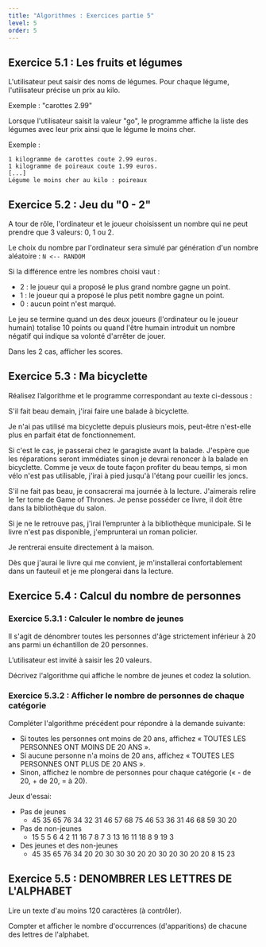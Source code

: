 ```yaml
---
title: "Algorithmes : Exercices partie 5"
level: 5
order: 5
---
```


## Exercice 5.1 : Les fruits et légumes

L'utilisateur peut saisir des noms de légumes. Pour chaque légume, l'utilisateur précise un prix au kilo.

Exemple :  "carottes 2.99"

Lorsque l'utilisateur saisit la valeur "go", le programme affiche la liste des légumes avec leur prix ainsi que le légume le moins cher.

Exemple : 
```
1 kilogramme de carottes coute 2.99 euros.  
1 kilogramme de poireaux coute 1.99 euros.
[...]
Légume le moins cher au kilo : poireaux
```

## Exercice 5.2 : Jeu du "0 - 2"

A tour de rôle, l'ordinateur et le joueur choisissent un nombre qui ne peut prendre que 3 valeurs: 0, 1 ou 2.

Le choix du nombre par l'ordinateur sera simulé par génération d'un nombre aléatoire : `N <-- RANDOM`

Si la différence entre les nombres choisi vaut :
- 2 : le joueur qui a proposé le plus grand nombre gagne un point.
- 1 : le joueur qui a proposé le plus petit nombre gagne un point.
- 0 : aucun point n'est marqué. 

Le jeu se termine quand un des deux joueurs (l'ordinateur ou le joueur humain) totalise 10 points ou quand l'être humain introduit un nombre négatif qui indique sa volonté d'arrêter de jouer. 

Dans les 2 cas, afficher les scores.


## Exercice 5.3 : Ma bicyclette

Réalisez l’algorithme et le programme correspondant au texte ci-dessous : 

S'il fait beau demain, j'irai faire une balade à bicyclette. 

Je n'ai pas utilisé ma bicyclette depuis plusieurs mois, peut-être n'est-elle plus en parfait état de fonctionnement.

Si c'est le cas, je passerai chez le garagiste avant la balade. J'espère que les réparations seront immédiates sinon je devrai renoncer à la balade en bicyclette. Comme je veux de toute façon profiter du beau temps, si mon vélo n'est pas utilisable, j'irai à pied jusqu'à l'étang pour cueillir les joncs.

S'il ne fait pas beau, je consacrerai ma journée à la lecture. J'aimerais relire le 1er tome de Game of Thrones. Je pense posséder ce livre, il doit être dans la bibliothèque du salon. 

Si je ne le retrouve pas, j'irai l’emprunter à la bibliothèque municipale. Si le livre n'est pas disponible, j'emprunterai un roman policier. 

Je rentrerai ensuite directement à la maison.

Dès que j'aurai le livre qui me convient, je m'installerai confortablement dans un fauteuil et je me plongerai dans la lecture.


## Exercice 5.4 : Calcul du nombre de personnes

### Exercice 5.3.1 : Calculer le nombre de jeunes

Il s'agit de dénombrer toutes les personnes d'âge strictement inférieur à 20 ans parmi un échantillon de 20  personnes. 

L’utilisateur est invité à saisir les 20 valeurs.

Décrivez l'algorithme qui affiche le nombre de jeunes et codez la solution.

### Exercice 5.3.2 : Afficher le nombre de personnes de chaque catégorie 

Compléter l'algorithme précédent pour répondre à la demande suivante:

- Si toutes les personnes ont moins de 20 ans, affichez « TOUTES LES PERSONNES ONT MOINS DE 20 ANS ».
- Si aucune personne n'a moins de 20 ans, affichez « TOUTES LES PERSONNES ONT PLUS DE 20 ANS ».
- Sinon, affichez le nombre de personnes pour chaque catégorie (« - de 20, + de 20, = à 20).


Jeux d'essai: 

- Pas de jeunes
    - 45  35  65  76  34  32  31  46  57  68  75  46  53  36  31  46  68  59  30  20
- Pas de non-jeunes
    - 15  5  5  6  4  2  11  16  7  8  7  3  13  16  11  18  8  9  19  3
- Des jeunes et des non-jeunes
    - 45  35  65  76  34  20  20  30  30  30  20  20  30  20  30  20  20  8  15  23 


## Exercice 5.5 : DENOMBRER LES LETTRES DE L'ALPHABET 

Lire un texte d'au moins 120 caractères (à contrôler). 

Compter et afficher le nombre d'occurrences (d'apparitions) de chacune des lettres de l'alphabet.
